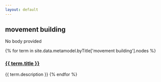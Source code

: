 ```yaml
---
layout: default
---
```

<style>
.initial-content {
  padding-left:5%;
  padding-right:25px;
}
</style>

## movement building

No body provided

{% for term in site.data.metamodel.byTitle['movement building'].nodes %}
### <a href='/_pages/embed?t={{ term.title }}'>{{ term.title }}</a>

{{ term.description }}
{% endfor %}
